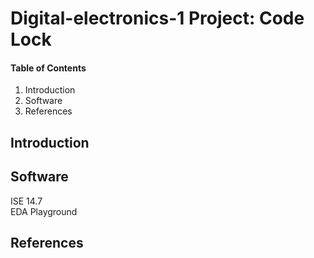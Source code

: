 # Digital-electronics-1 Project: Code Lock

#### Table of Contents

1. Introduction <br/>
2. Software <br/>
3. References <br/>


## Introduction

## Software
ISE 14.7 <br/>
EDA Playground
## References
